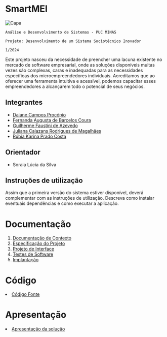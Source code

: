 # SmartMEI
![Capa](https://github.com/ICEI-PUC-Minas-PMV-ADS/pmv-ads-2024-1-e5-proj-empext-t2-smartmei/assets/100447878/0445e764-4c7c-4523-b392-b847778d7455)

`Análise e Desenvolvimento de Sistemas - PUC MINAS`

`Projeto: Desenvolvimento de um Sistema Sociotécnico Inovador`

`1/2024`

Este projeto nasceu da necessidade de preencher uma lacuna existente no mercado de software empresarial, onde as soluções disponíveis muitas vezes são complexas, caras e inadequadas para as necessidades específicas dos microempreendedores individuais. Acreditamos que ao oferecer uma ferramenta intuitiva e acessível, podemos capacitar esses empreendedores a alcançarem todo o potencial de seus negócios.

## Integrantes

* [Daiane Campos Procópio](https://github.com/procopiodaiane)
* [Fernanda Augusta de Barcelos Coura](https://github.com/fernandaabarcelos)
* [Guilherme Faustini de Azevedo](https://github.com/GFaustini)
* [Juliana Calazans Rodrigues de Magalhães](https://github.com/JulianaCalazans)
* [Rúbia Karina Prado Costa](https://github.com/RubiaKarina)

## Orientador

* Soraia Lúcia da Silva

## Instruções de utilização

Assim que a primeira versão do sistema estiver disponível, deverá complementar com as instruções de utilização. Descreva como instalar eventuais dependências e como executar a aplicação.

# Documentação

<ol>
<li><a href="https://github.com/ICEI-PUC-Minas-PMV-ADS/pmv-ads-2024-1-e5-proj-empext-t2-smartmei/blob/main/documentos/01-Documenta%C3%A7%C3%A3o%20de%20Contexto.md"> Documentação de Contexto</a></li>
<li><a href="https://github.com/ICEI-PUC-Minas-PMV-ADS/pmv-ads-2024-1-e5-proj-empext-t2-smartmei/blob/main/documentos/02-Especifica%C3%A7%C3%A3o%20do%20Projeto.md"> Especificação do Projeto</a></li>
<li><a href="https://github.com/ICEI-PUC-Minas-PMV-ADS/pmv-ads-2024-1-e5-proj-empext-t2-smartmei/blob/main/documentos/03-Projeto%20de%20Interface.md"> Projeto de Interface</a></li>
<li><a href="https://github.com/ICEI-PUC-Minas-PMV-ADS/pmv-ads-2024-1-e5-proj-empext-t2-smartmei/blob/main/documentos/04-Testes%20de%20Software.md"> Testes de Software</a></li>
<li><a href="https://github.com/ICEI-PUC-Minas-PMV-ADS/pmv-ads-2024-1-e5-proj-empext-t2-smartmei/blob/main/documentos/05-Implanta%C3%A7%C3%A3o.md"> Implantação</a></li>
</ol>

# Código

<li><a href="https://github.com/ICEI-PUC-Minas-PMV-ADS/pmv-ads-2024-1-e5-proj-empext-t2-smartmei/tree/main/codigo-fonte"> Código Fonte</a></li>

# Apresentação

<li><a href="https://github.com/ICEI-PUC-Minas-PMV-ADS/pmv-ads-2024-1-e5-proj-empext-t2-smartmei/tree/main/apresentacao"> Apresentação da solução</a></li>
